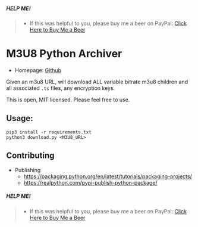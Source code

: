 ##### HELP ME!

> - If this was helpful to you, please buy me a beer on PayPal: [Click Here to Buy Me a Beer](https://www.paypal.com/cgi-bin/webscr?cmd=_s-xclick&hosted_button_id=WXQKYYKPHWXHS)


M3U8 Python Archiver
====================

- Homepage: [Github](https://github.com/benedictchen/m3u8-archiver-py)

Given an m3u8 URL, will download ALL variable bitrate m3u8 children and all associated
`.ts` files, any encryption keys.

This is open, MIT licensed.  Please feel free to use.

Usage:
------

```
pip3 install -r requirements.txt
python3 download.py <M3U8_URL>
```


Contributing
------------
- Publishing
  - https://packaging.python.org/en/latest/tutorials/packaging-projects/
  - https://realpython.com/pypi-publish-python-package/
 
##### HELP ME!

> - If this was helpful to you, please buy me a beer on PayPal: [Click Here to Buy Me a Beer](https://www.paypal.com/cgi-bin/webscr?cmd=_s-xclick&hosted_button_id=WXQKYYKPHWXHS)
